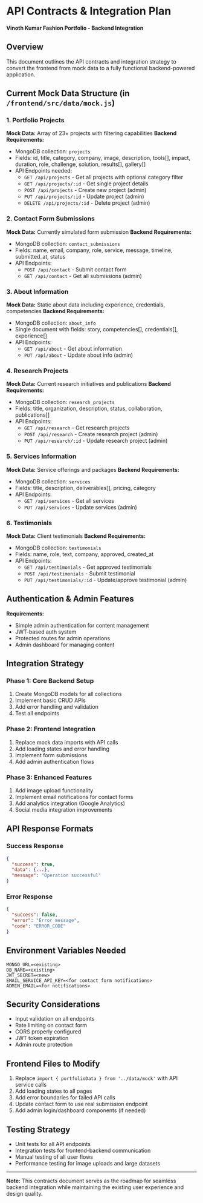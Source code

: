 # API Contracts & Integration Plan
**Vinoth Kumar Fashion Portfolio - Backend Integration**

## Overview
This document outlines the API contracts and integration strategy to convert the frontend from mock data to a fully functional backend-powered application.

## Current Mock Data Structure (in `/frontend/src/data/mock.js`)

### 1. Portfolio Projects
**Mock Data:** Array of 23+ projects with filtering capabilities
**Backend Requirements:**
- MongoDB collection: `projects`
- Fields: id, title, category, company, image, description, tools[], impact, duration, role, challenge, solution, results[], gallery[]
- API Endpoints needed:
  - `GET /api/projects` - Get all projects with optional category filter
  - `GET /api/projects/:id` - Get single project details
  - `POST /api/projects` - Create new project (admin)
  - `PUT /api/projects/:id` - Update project (admin)
  - `DELETE /api/projects/:id` - Delete project (admin)

### 2. Contact Form Submissions
**Mock Data:** Currently simulated form submission
**Backend Requirements:**
- MongoDB collection: `contact_submissions`
- Fields: name, email, company, role, service, message, timeline, submitted_at, status
- API Endpoints:
  - `POST /api/contact` - Submit contact form
  - `GET /api/contact` - Get all submissions (admin)

### 3. About Information
**Mock Data:** Static about data including experience, credentials, competencies
**Backend Requirements:**
- MongoDB collection: `about_info`
- Single document with fields: story, competencies[], credentials[], experience[]
- API Endpoints:
  - `GET /api/about` - Get about information
  - `PUT /api/about` - Update about info (admin)

### 4. Research Projects
**Mock Data:** Current research initiatives and publications
**Backend Requirements:**
- MongoDB collection: `research_projects`
- Fields: title, organization, description, status, collaboration, publications[]
- API Endpoints:
  - `GET /api/research` - Get research projects
  - `POST /api/research` - Create research project (admin)
  - `PUT /api/research/:id` - Update research project (admin)

### 5. Services Information  
**Mock Data:** Service offerings and packages
**Backend Requirements:**
- MongoDB collection: `services`
- Fields: title, description, deliverables[], pricing, category
- API Endpoints:
  - `GET /api/services` - Get all services
  - `PUT /api/services` - Update services (admin)

### 6. Testimonials
**Mock Data:** Client testimonials
**Backend Requirements:**
- MongoDB collection: `testimonials` 
- Fields: name, role, text, company, approved, created_at
- API Endpoints:
  - `GET /api/testimonials` - Get approved testimonials
  - `POST /api/testimonials` - Submit testimonial
  - `PUT /api/testimonials/:id` - Update/approve testimonial (admin)

## Authentication & Admin Features
**Requirements:**
- Simple admin authentication for content management
- JWT-based auth system
- Protected routes for admin operations
- Admin dashboard for managing content

## Integration Strategy

### Phase 1: Core Backend Setup
1. Create MongoDB models for all collections
2. Implement basic CRUD APIs
3. Add error handling and validation
4. Test all endpoints

### Phase 2: Frontend Integration
1. Replace mock data imports with API calls
2. Add loading states and error handling
3. Implement form submissions
4. Add admin authentication flows

### Phase 3: Enhanced Features
1. Add image upload functionality
2. Implement email notifications for contact forms
3. Add analytics integration (Google Analytics)
4. Social media integration improvements

## API Response Formats

### Success Response
```json
{
  "success": true,
  "data": {...},
  "message": "Operation successful"
}
```

### Error Response  
```json
{
  "success": false,
  "error": "Error message",
  "code": "ERROR_CODE"
}
```

## Environment Variables Needed
```
MONGO_URL=<existing>
DB_NAME=<existing>
JWT_SECRET=<new>
EMAIL_SERVICE_API_KEY=<for contact form notifications>
ADMIN_EMAIL=<for notifications>
```

## Security Considerations
- Input validation on all endpoints
- Rate limiting on contact form
- CORS properly configured
- JWT token expiration
- Admin route protection

## Frontend Files to Modify
1. Replace `import { portfolioData } from '../data/mock'` with API service calls
2. Add loading states to all pages
3. Add error boundaries for failed API calls  
4. Update contact form to use real submission endpoint
5. Add admin login/dashboard components (if needed)

## Testing Strategy
- Unit tests for all API endpoints
- Integration tests for frontend-backend communication  
- Manual testing of all user flows
- Performance testing for image uploads and large datasets

---
**Note:** This contracts document serves as the roadmap for seamless backend integration while maintaining the existing user experience and design quality.